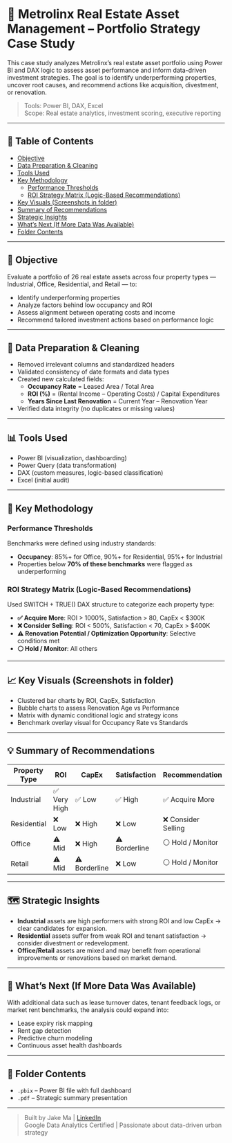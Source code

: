 # 🏢 Metrolinx Real Estate Asset Management – Portfolio Strategy Case Study

This case study analyzes Metrolinx’s real estate asset portfolio using Power BI and DAX logic to assess asset performance and inform data-driven investment strategies. The goal is to identify underperforming properties, uncover root causes, and recommend actions like acquisition, divestment, or renovation.
> Tools: Power BI, DAX, Excel  
> Scope: Real estate analytics, investment scoring, executive reporting
---
## 📑 Table of Contents

- [Objective](#objective)
- [Data Preparation & Cleaning](#data-preparation--cleaning)
- [Tools Used](#tools-used)
- [Key Methodology](#key-methodology)
  - [Performance Thresholds](#performance-thresholds)
  - [ROI Strategy Matrix (Logic-Based Recommendations)](#roi-strategy-matrix-logic-based-recommendations)
- [Key Visuals (Screenshots in folder)](#key-visuals-screenshots-in-folder)
- [Summary of Recommendations](#summary-of-recommendations)
- [Strategic Insights](#️-strategic-insights)
- [What’s Next (If More Data Was Available)](#whats-next-if-more-data-was-available)
- [Folder Contents](#folder-contents)

---
## 📌 Objective

Evaluate a portfolio of 26 real estate assets across four property types — Industrial, Office, Residential, and Retail — to:
- Identify underperforming properties
- Analyze factors behind low occupancy and ROI
- Assess alignment between operating costs and income
- Recommend tailored investment actions based on performance logic

---

## 🧹 Data Preparation & Cleaning

- Removed irrelevant columns and standardized headers
- Validated consistency of date formats and data types
- Created new calculated fields:
  - **Occupancy Rate** = Leased Area / Total Area
  - **ROI (%)** = (Rental Income – Operating Costs) / Capital Expenditures
  - **Years Since Last Renovation** = Current Year – Renovation Year
- Verified data integrity (no duplicates or missing values)

---

## 📊 Tools Used

- Power BI (visualization, dashboarding)
- Power Query (data transformation)
- DAX (custom measures, logic-based classification)
- Excel (initial audit)

---

## 🧠 Key Methodology

### Performance Thresholds
Benchmarks were defined using industry standards:
- **Occupancy**: 85%+ for Office, 90%+ for Residential, 95%+ for Industrial
- Properties below **70% of these benchmarks** were flagged as underperforming

### ROI Strategy Matrix (Logic-Based Recommendations)
Used SWITCH + TRUE() DAX structure to categorize each property type:
- **✅ Acquire More**: ROI > 1000%, Satisfaction > 80, CapEx < $300K
- **❌ Consider Selling**: ROI < 500%, Satisfaction < 70, CapEx > $400K
- **⚠️ Renovation Potential / Optimization Opportunity**: Selective conditions met
- **⚪ Hold / Monitor**: All others

---

## 📈 Key Visuals (Screenshots in folder)

- Clustered bar charts by ROI, CapEx, Satisfaction
- Bubble charts to assess Renovation Age vs Performance
- Matrix with dynamic conditional logic and strategy icons
- Benchmark overlay visual for Occupancy Rate vs Standards

---

## 💡 Summary of Recommendations

| Property Type | ROI | CapEx | Satisfaction | Recommendation |
|---------------|-----|-------|--------------|----------------|
| Industrial    | ✅ Very High | ✅ Low | ✅ High | ✅ Acquire More |
| Residential   | ❌ Low       | ❌ High | ❌ Low  | ❌ Consider Selling |
| Office        | ⚠️ Mid       | ❌ High | ⚠️ Borderline | ⚪ Hold / Monitor |
| Retail        | ⚠️ Mid       | ⚠️ Borderline | ❌ Low  | ⚪ Hold / Monitor |

---

## 🗺️ Strategic Insights

- **Industrial** assets are high performers with strong ROI and low CapEx → clear candidates for expansion.
- **Residential** assets suffer from weak ROI and tenant satisfaction → consider divestment or redevelopment.
- **Office/Retail** assets are mixed and may benefit from operational improvements or renovations based on market demand.

---

## 📌 What’s Next (If More Data Was Available)

With additional data such as lease turnover dates, tenant feedback logs, or market rent benchmarks, the analysis could expand into:
- Lease expiry risk mapping
- Rent gap detection
- Predictive churn modeling
- Continuous asset health dashboards

---

## 🧰 Folder Contents

- `.pbix` – Power BI file with full dashboard
- `.pdf` – Strategic summary presentation


---

> Built by Jake Ma | [LinkedIn](https://www.linkedin.com/in/jake-ma-0a4278282/)  
> Google Data Analytics Certified | Passionate about data-driven urban strategy
